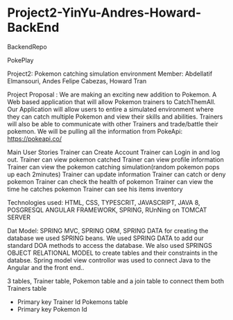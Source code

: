 # Project2-YinYu-Andres-Howard-BackEnd
BackendRepo

PokePlay

Project2:  Pokemon catching simulation environment
Member: Abdellatif Elmansouri, Andes Felipe Cabezas, Howard Tran

Project Proposal : We are making an exciting new addition to Pokemon. A Web based application that will allow Pokemon trainers to CatchThemAll. Our Application will allow users to entire a simulated environment where they can catch multiple Pokemon and view their skills and abilities. Trainers will also be able to communicate with other Trainers and trade/battle their pokemon. We will be pulling all the information from PokeApi: https://pokeapi.co/

Main User Stories
Trainer can Create Account
Trainer can Login in and log out.
Trainer can view pokemon catched
Trainer can view profile information
Trainer can view the pokemon catching simulation(random pokemon pops up each 2minutes)
Trainer can update information
Trainer can catch or deny pokemon
Trainer can check the health of pokemon
Trainer can view the time he catches pokemon
Trainer can see his items inventory

Technologies used:  HTML, CSS, TYPESCRIT, JAVASCRIPT, JAVA 8, POSGRESQL
			ANGULAR FRAMEWORK, SPRING, RUnNing on TOMCAT SERVER
			

Dat Model: SPRING MVC, SPRING ORM, SPRING DATA
for creating the database we used SPRING beans. We used SPRING DATA to add our standard DOA methods to access the database. We also used SPRINGS OBJECT RELATIONAL MODEL to create tables and their constraints in the databse. Spring model view controllor was used to connect Java to the Angular and the front end..


3 tables, Trainer table, Pokemon table and a join table to connect them both
 Trainers table 
- Primary key Trainer Id
 Pokemons table
- Primary key Pokemon Id
 
 
		


